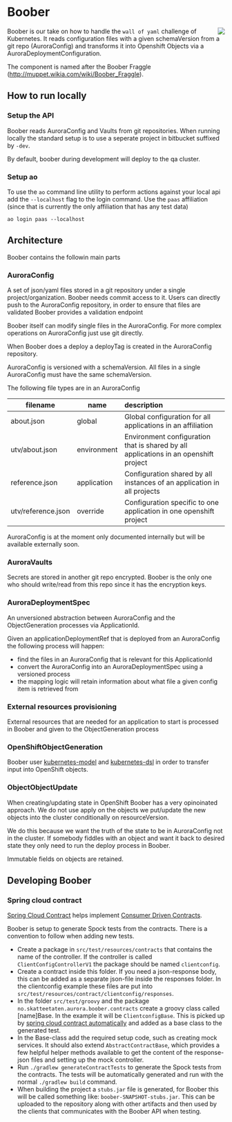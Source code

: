 # Boober
<img align="right" src="https://vignette.wikia.nocookie.net/muppet/images/d/da/Boober_Fraggle.jpg/revision/latest/scale-to-width-down/280?cb=20121231172124">

Boober is our take on how to handle the `wall of yaml` challenge of Kubernetes. It reads configuration files with a given
schemaVersion from a git repo (AuroraConfig) and transforms it into Openshift Objects via a AuroraDeploymentConfiguration.

The component is named after the Boober Fraggle (http://muppet.wikia.com/wiki/Boober_Fraggle). 


## How to run locally

### Setup the API

Boober reads AuroraConfig and Vaults from git repositories. When running locally the standard setup is to use a seperate
project in bitbucket suffixed by `-dev`.
 
By default, boober during development will deploy to the qa cluster.

### Setup ao

To use the ```ao``` command line utility to perform actions against your local api add the ```--localhost``` flag to
the login command. Use the ```paas``` affiliation (since that is currently the only affiliation that has any test
data)

    ao login paas --localhost


## Architecture


Boober contains the followin main parts

### AuroraConfig
A set of json/yaml files stored in a git repository under a single project/organization. Boober needs commit access to it.
Users can directly push to the AuroraConfig repository, in order to ensure that files are validated Boober provides a 
validation endpoint

Boober itself can modify single files in the AuroraConfig. For more complex operations on AuroraConfig just use git directly.

When Boober does a deploy a deployTag is created in the AuroraConfig repository.

AuroraConfig is versioned with a schemaVersion. All files in a single AuroraConfig must have the same schemaVersion.

The following file types are in an AuroraConfig

filename           | name          | description  
-------------------|---------------|:-----------------------------------------------------------------
about.json         | global        | Global configuration for all applications in an affiliation
utv/about.json     | environment   | Environment configuration that is shared by all applications in an openshift project
reference.json     | application   | Configuration shared by all instances of an application in all projects
utv/reference.json | override      | Configuration specific to one application in one openshift project

AuroraConfig is at the moment only documented internally but will be available externally soon.

### AuroraVaults
Secrets are stored in another git repo encrypted. Boober is the only one who should write/read from this repo since
it has the encryption keys.


### AuroraDeploymentSpec
An unversioned abstraction between AuroraConfig and the ObjectGeneration processes via ApplicationId.

Given an applicationDeploymentRef that is deployed from an AuroraConfig the following process will happen:
 
 - find the files in an AuroraConfig that is relevant for this ApplicationId
 - convert the AuroraConfig into an AuroraDeploymentSpec using a versioned process
 - the mapping logic will retain information about what file a given config item is retrieved from
  
### External resources provisioning
External resources that are needed for an application to start is processed in Boober and given to the ObjectGeneration 
process

### OpenShiftObjectGeneration
Boober user [kubernetes-model](https://github.com/fabric8io/kubernetes-model) and [kubernetes-dsl](https://github.com/fkorotkov/k8s-kotlin-dsl) in order to transfer input into OpenShift objects.

### ObjectObjectUpdate
When creating/updating state in OpenShift Boober has a very opinoinated approach. We do not use apply on the objects we
put/update the new objects into the cluster conditionally on resourceVersion. 

We do this because we want the truth of the state to be in AuroraConfig not in the cluster. If somebody fiddles with an
object and want it back to desired state they only need to run the deploy process in Boober.

Immutable fields on objects are retained.


## Developing Boober

### Spring cloud contract

[Spring Cloud Contract](https://cloud.spring.io/spring-cloud-contract/) helps implement [Consumer Driven Contracts](https://martinfowler.com/articles/consumerDrivenContracts.html).

Boober is setup to generate Spock tests from the contracts. There is a convention to follow when adding new tests.

- Create a package in `src/test/resources/contracts` that contains the name of the controller. If the controller is called `ClientConfigControllerV1` the package should be named `clientconfig`.
- Create a contract inside this folder. If you need a json-response body, this can be added as a separate json-file inside the responses folder. In the clientconfig example these files are put into `src/test/resources/contract/clientconfig/responses`.
- In the folder `src/test/groovy` and the package `no.skatteetaten.aurora.boober.contracts` create a groovy class called [name]Base.
In the example it will be `ClientconfigBase`. This is picked up by [spring cloud contract automatically](http://cloud.spring.io/spring-cloud-static/spring-cloud-contract/2.0.0.M8/single/spring-cloud-contract.html#maven-different-base) and added as a base class to the generated test.
- In the Base-class add the required setup code, such as creating mock services. It should also extend `AbstractContractBase`, which provides a few helpful helper methods available to get the content of the response-json files and setting up the mock controller.
- Run `./gradlew generateContractTests` to generate the Spock tests from the contracts. The tests will be automatically generated and run with the normal `./gradlew build` command.
- When building the project a `stubs.jar` file is generated, for Boober this will be called something like: `boober-SNAPSHOT-stubs.jar`. This can be uploaded to the repository along with other artifacts and then used by the clients that communicates with the Boober API when testing.